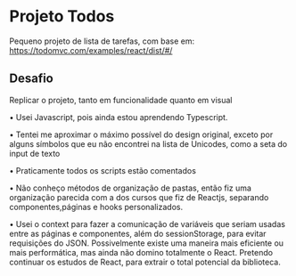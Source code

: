 # Projeto Todos

Pequeno projeto de lista de tarefas, com base em:
https://todomvc.com/examples/react/dist/#/


## Desafio
Replicar o projeto, tanto em funcionalidade quanto em visual

• Usei Javascript, pois ainda estou aprendendo Typescript.

• Tentei me aproximar o máximo possível do design original, exceto por alguns símbolos que eu não encontrei na lista de Unicodes, como a seta do input de texto

• Praticamente todos os scripts estão comentados

• Não conheço métodos de organização de pastas, então fiz uma organização parecida com a dos cursos que fiz de Reactjs, separando componentes,páginas e hooks personalizados.

• Usei o context para fazer a comunicação de variáveis que seriam usadas entre as páginas e componentes, além do sessionStorage, para evitar requisições do JSON. 
Possivelmente existe uma maneira mais eficiente ou mais performática, mas ainda não domino totalmente o React. Pretendo continuar os estudos de React, para extrair o 
total potencial da biblioteca.
